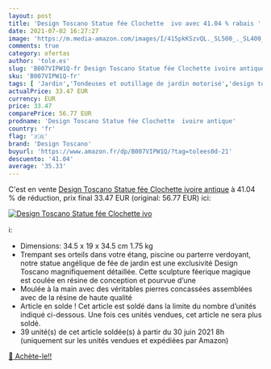 ```yaml
---
layout: post
title: 'Design Toscano Statue fée Clochette  ivo avec 41.04 % rabais '
date: 2021-07-02 16:27:27
image: 'https://m.media-amazon.com/images/I/415pkKSzvQL._SL500_._SL400_.jpg'
comments: true
category: ofertas
author: 'tole.es'
slug: 'B007VIPW1Q-fr Design Toscano Statue fée Clochette ivoire antique'
sku: 'B007VIPW1Q-fr'
tags: [ 'Jardin','Tondeuses et outillage de jardin motorisé','design toscano', ]
actualPrice: 33.47 EUR
currency: EUR
price: 33.47
comparePrice: 56.77 EUR
prodname: 'Design Toscano Statue fée Clochette  ivoire antique'
country: 'fr'
flag: '🇫🇷'
brand: 'Design Toscano'
buyurl: 'https://www.amazon.fr/dp/B007VIPW1Q/?tag=tolees0d-21'
descuento: '41.04'
average: '35.33'
---
```


C'est en vente [Design Toscano Statue fée Clochette  ivoire antique](https://www.amazon.fr/dp/B007VIPW1Q/?tag=tolees0d-21)  à  41.04 % de réduction, prix final  33.47 EUR (original: 56.77 EUR) ici:

[![Design Toscano Statue fée Clochette  ivo](https://m.media-amazon.com/images/I/415pkKSzvQL._SL500_._SL400_.jpg)](https://www.amazon.fr/dp/B007VIPW1Q/?tag=tolees0d-21)

ℹ️:

- Dimensions: 34.5 x 19 x 34.5 cm 1.75 kg
- Trempant ses orteils dans votre étang, piscine ou parterre verdoyant, notre statue angélique de fée de jardin est une exclusivité Design Toscano magnifiquement détaillée. Cette sculpture féerique magique est coulée en résine de conception et pourvue d’une
- Moulée à la main avec des véritables pierres concassées assemblées avec de la résine de haute qualité
- Article en solde ! Cet article est soldé dans la limite du nombre d’unités indiqué ci-dessous. Une fois ces unités vendues, cet article ne sera plus soldé.
- 39 unité(s) de cet article soldée(s) à partir du 30 juin 2021 8h (uniquement sur les unités vendues et expédiées par Amazon)

[🛒 Achète-le!!](https://www.amazon.fr/dp/B007VIPW1Q/?tag=tolees0d-21)
